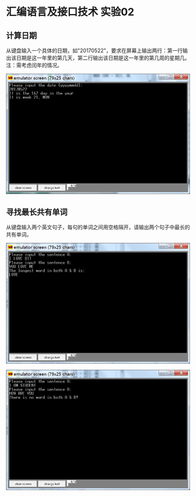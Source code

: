 # 汇编语言及接口技术 实验02

## 计算日期

从键盘输入一个具体的日期，如"20170522"，要求在屏幕上输出两行：第一行输出该日期是这一年里的第几天，第二行输出该日期是这一年里的第几周的星期几。注：需考虑闰年的情况。

![](https://github.com/xuchenhao001/BIT-homework/blob/master/Assembly%20Language/experiment02/01.jpg)

## 寻找最长共有单词

从键盘输入两个英文句子，每句的单词之间用空格隔开，请输出两个句子中最长的共有单词。

![](https://github.com/xuchenhao001/BIT-homework/blob/master/Assembly%20Language/experiment02/02.jpg)

![](https://github.com/xuchenhao001/BIT-homework/blob/master/Assembly%20Language/experiment02/03.jpg)